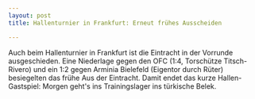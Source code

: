 ```yaml
---
layout: post
title: Hallenturnier in Frankfurt: Erneut frühes Ausscheiden

---
```


Auch beim Hallenturnier in Frankfurt ist die Eintracht in der Vorrunde ausgeschieden. Eine Niederlage gegen den OFC (1:4, Torschütze Titsch-Rivero) und ein 1:2 gegen Arminia Bielefeld (Eigentor durch Rüter) besiegelten das frühe Aus der Eintracht. Damit endet das kurze Hallen-Gastspiel: Morgen geht's ins Trainingslager ins türkische Belek.


